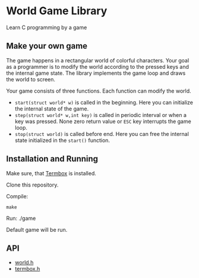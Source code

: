 # World Game Library

Learn C programming by a game

## Make your own game

The game happens in a rectangular world of colorful characters. 
Your goal as a programmer is to modify the world according to the pressed keys and the internal game state.
The library implements the game loop and draws the world to screen.

Your game consists of three functions. Each function can modify the world.

- `start(struct world* w)` is called in the beginning. Here you can initialize the internal state of the game. 
- `step(struct world* w,int key)` is called in periodic interval or when a key was pressed. None zero return value or `ESC` key interrupts the game loop.
- `stop(struct world)` is called before end. Here you can free the internal state initialized in the `start()` function.

## Installation and Running

Make sure, that [Termbox](https://github.com/nsf/termbox) is installed.

Clone this repository.

Compile:

	make
	
Run:
	./game

Default game will be run.

## API

- [world.h](https://github.com/hladek/world/blob/master/world.h)
- [termbox.h](https://github.com/nsf/termbox/blob/master/src/termbox.h)
